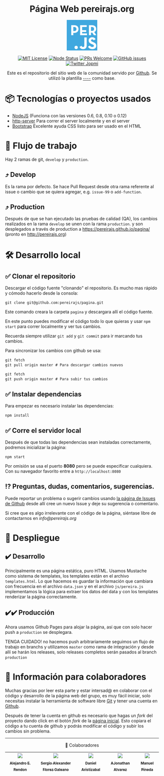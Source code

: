 <div align="center">

# Página Web pereirajs.org

<a href="https://pereirajs.org">
  <img width="100" src="src/icons/favicons/favicon.jpg">
</a>

<br>

<!-- [![Build Status][build-badge]][build] -->
[![MIT License][license-badge]][LICENSE]
[![Node Status](https://img.shields.io/badge/NodeJS-0.12-blue.svg?longCache=true&style=flat-square)](https://www.python.org/)
[![PRs Welcome][prs-badge]][prs]
[![GitHub issues](https://img.shields.io/github/issues/pereirajs/pagina.svg?style=flat-square)](https://github.com/pereirajs/pagina/issues)
[![Twitter Jopmi](https://img.shields.io/twitter/url/http/shields.io.svg?style=social)](https://twitter.com/PereiraJS_)

Este es el repositorio del sitio web de la comunidad servido por
[Github](https://github.com/pereirajs/pagina). Se utilizó la plantilla [----]() como base.

</div>

# 📦 Tecnologías o proyectos usados

 * [NodeJS](https://nodejs.org/) (Funciona con las versiones 0.6, 0.8, 0.10 o 0.12)
 * [http-server](http://browsenpm.org/package/http-server) Para correr el server localmente y en el server
 * [Bootstrap](http://getbootstrap.com) Excelente ayuda CSS listo para ser usado en el HTML

# 🔀 Flujo de trabajo

Hay 2 ramas de git, `develop` y `production`.

## ⤴️ Develop

Es la rama por defecto. Se hace Pull Request desde otra rama referente al issue o cambio que se quiera agregar, e.g. `issue-99` o `add-function`.

## ⤴️ Production

Después de que se han ejecutado las pruebas de calidad (QA), los cambios realizados en la rama `develop` se unen con la rama `production`. y son
desplegados a través de production a
https://pereirajs.github.io/pagina/ (pronto en http://pereirajs.org)

# 🛠 Desarrollo local

## ✅ Clonar el repositorio

Descargar el código fuente "clonando" el repositorio. Es mucho mas rápido y cómodo hacerlo desde la consola:

```
git clone git@github.com:pereirajs/pagina.git
```

Este comando creara la carpeta `pagina` y descargara allí el código fuente.

En este punto puedes modificar el código todo lo que quieras y usar `npm start` para correr localmente y ver tus cambios.

Recuerda siempre utilizar `git add` y `git commit` para ir marcando tus cambios.

Para sincronizar los cambios con github se usa:

```
git fetch
git pull origin master # Para descargar cambios nuevos
```

```
git fetch
git push origin master # Para subir tus cambios
```

## ✅ Instalar dependencias

Para empezar es necesario instalar las dependencias:

```
npm install
```

## ✅ Corre el servidor local

Después de que todas las dependencias sean instaladas correctamente, podremos inicializar la página:

```
npm start
```

Por omisión se usa el puerto **8080** pero se puede especificar cualquiera.
Con su navegador favorito entre a `http://localhost:8080`


## ⁉️ Preguntas, dudas, comentarios, sugerencias.

Puede reportar un problema o sugerir cambios usando [la página de Issues de Github](https://github.com/pereirajs/pagina/issues) desde allí cree un nuevo Issue y deje su sugerencia o comentario.

Si cree que es algo irrelevante con el código de la página, siéntase libre de contactarnos en _info@pereirajs.org_

# 🚀 Despliegue

## ✔️ Desarrollo

Principalmente es una página estática, puro HTML. Usamos Mustache como sistema de templates, los templates están en el archivo `templates.html`. Lo que hacemos es guardar la información que cambiara con frecuencia en el archivo `data.json` y en el archivo `js/pereira.js` implementamos la lógica para extraer los datos del data y con los templates renderizar la página correctamente.

## ✔️✔️ Producción

Ahora usamos Github Pages para alojar la página, así que con solo hacer push a `production` se desplegara.

TENGA CUIDADO! no hacemos push arbitrariamente seguimos un flujo de trabajo en branchs y utilizamos `master` como rama de integración y desde allí se harán los releases, solo releases completos serán pasados al branch `production`

# 🤝 Información para colaboradores

Muchas gracias por leer esta parte y estar intersad@ en colaborar con el código y desarrollo de la página web del grupo, es muy fácil iniciar, solo necesitas instalar la herramienta de software libre [Git](http://git-scm.com/) y tener una cuenta en [Github](https://github.com/).

Después de tener la cuenta en github es necesario que hagas un _fork_ del proyecto dando click en el botón _fork_ de la [página inicial](https://github.com/pereirajs/pagina). Esto copiara el código a tu cuenta de github y podrás modificar el código y subir los cambios sin problema.

___
<div align="center">

💪 Colaboradores

[<img src="https://avatars3.githubusercontent.com/u/14989202?s=400&v=4" width="100px;"/><br /><sub><b>Alejandro E. Rendon</b></sub>](https://github.com/aerendon)| [<img src="https://avatars2.githubusercontent.com/u/2729395?s=460&v=4" width="100px;"/><br /><sub><b>Sergio Alexander Florez Galeano</b></sub>](https://github.com/xergioalex)| [<img src="https://avatars0.githubusercontent.com/u/298324?s=460&v=4" width="100px;"/><br /><sub><b>Daniel Aristizabal</b></sub>](https://github.com/cronopio)| [<img src="https://avatars1.githubusercontent.com/u/2167222?s=460&v=4" width="100px;"/><br /><sub><b>AJonathan Alvarez</b></sub>](https://github.com/jonalvarezz)| [<img src="https://avatars0.githubusercontent.com/u/1335684?s=460&v=4" width="100px;"/><br /><sub><b>Manuel Pineda</b></sub>](https://github.com/pin3da)|
| :---: | :---: | :---: | :---: | :---: |

</div>

[build-badge]: https://img.shields.io/travis/pereirajs/pagina.svg?style=flat-square
[build]: https://travis-ci.org/pereirajs/pagina
[license-badge]: https://img.shields.io/npm/l/all-contributors.svg?style=flat-square
[license]: https://github.com/pereirajs/pagina/blob/master/LICENSE
[prs-badge]: https://img.shields.io/badge/Issues-welcome-brightgreen.svg?style=flat-square
[prs]: https://github.com/pereirajs/pagina/issues/new
[github-watch-badge]: https://img.shields.io/github/watchers/kentcdodds/all-contributors.svg?style=social
[github-watch]: https://github.com/kentcdodds/all-contributors/watchers


<!-- # Página Web pereirajs.org
[![Gitter](https://badges.gitter.im/Join%20Chat.svg)](https://gitter.im/pereirajs/pagina?utm_source=badge&utm_medium=badge&utm_campaign=pr-badge&utm_content=badge)


## Requisitos para correr
 * [NodeJS](https://nodejs.org/) (Funciona con las versiones 0.6, 0.8, 0.10 o 0.12)

# Run!

Para empezar es necesario instalar las dependencias:

```
npm install
```

Después de que todas las dependencias sean instaladas correctamente, podremos inicializar la página:

```
npm start
```

Por omisión se usa el puerto **8080** pero se puede especificar cualquiera.
Con su navegador favorito entre a http://localhost:8080

## Información para colaborador@s

Muchas gracias por leer esta parte y estar intersad@ en colaborar con el código y desarrollo de la página web del grupo, es muy fácil iniciar, solo necesitas instalar la herramienta de software libre [Git](http://git-scm.com/) y tener una cuenta en [Github](https://github.com/).

Después de tener la cuenta en github es necesario que hagas un "fork" del proyecto dando click en el botón "fork" de la [página inicial](https://github.com/pereirajs/pagina). Esto copiara el código a tu cuenta de github y podrás modificar el código y subir los cambios sin problema.

Ahora hay que descargar el código fuente "clonando" el repositorio. Es mucho mas rápido y cómodo hacerlo desde la consola:

```
git clone git@github.com:pereirajs/pagina.git
```

Este comando creara la carpeta `pagina` y descargara allí el código fuente.

En este punto puedes modificar el código todo lo que quieras y usar `npm start` para correr localmente y ver tus cambios.

Recuerda siempre utilizar `git add` y `git commit` para ir marcando tus cambios. También es una buena costumbre usar "branchs" aparte, pero no importa si no sabes usar "branchs".

Para sincronizar los cambios con github se usa:

```
git fetch
git pull origin master # Para descargar cambios nuevos
```

```
git fetch
git push origin master # Para subir tus cambios
```

También como buena costumbre preferimos que se haga un "Pull Request" por los cambios que los colaboradores hace y estos a su vez son revisados e integrados a la rama principal de desarrollo.

## Flujo de trabajo.

Cualquier cambio que se haga debe hacerse en un branch independiente, normalmente cada autor trabajara en su propio branch, cuando el trabajo esta terminado y listo para ser revisado se abre un "pull request" para manifestar la intención de integrar esos cambios, alguien más de la comunidad revisara y escribirá sus comentarios. Si los cambios son aceptados se integran al branch `master` después de eso y cuando se considere necesario se hará un release, incrementando la versión en el `package.json` y haciendo merge al branch `production` que es producción.

### Tecnologías o proyectos usados

 * [NodeJS](https://nodejs.org/) (Funciona con las versiones 0.6, 0.8, 0.10 o 0.12)
 * [http-server](http://browsenpm.org/package/http-server) Para correr el server localmente y en el server
 * [Bootstrap](http://getbootstrap.com) Excelente ayuda CSS listo para ser usado en el HTML

## Preguntas, dudas, comentarios, sugerencias.

Puede reportar un problema o sugerir cambios usando [la página de Issues de Github](https://github.com/pereirajs/pagina/issues) desde allí cree un nuevo Issue y deje su sugerencia o comentario.

Si cree que es algo irrelevante con el código de la página, siéntase libre de contactarnos en info@pereirajs.org

También puedes visitar nuestro canal de chat: [![Gitter](https://badges.gitter.im/Join Chat.svg)](https://gitter.im/pereirajs/pagina?utm_source=badge&utm_medium=badge&utm_campaign=pr-badge&utm_content=badge)

# Información de desarrollo

Principalmente es una página estática, puro HTML. Usamos Mustache como sistema de templates, los templates están en el archivo `templates.html`. Lo que hacemos es guardar la información que cambiara con frecuencia en el archivo `data.json` y en el archivo `js/pereira.js` implementamos la lógica para extraer los datos del data y con los templates renderizar la página correctamente.

# Despliegue

Ahora usamos Github Pages para alojar la página, así que con solo hacer push a `production` se desplegara.

TENGA CUIDADO! no hacemos push arbitrariamente seguimos un flujo de trabajo en branchs y utilizamos `master` como rama de integración y desde allí se harán los releases, solo releases completos serán pasados al branch `production` -->
